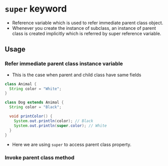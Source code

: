 # `super` keyword

- Reference variable which is used to refer immediate parent class object.
- Whenever you create the instance of subclass, an instance of parent class is created implicitly which is referred by super reference variable.

## Usage

### Refer immediate parent class instance variable

- This is the case when parent and child class have same fields

```java
class Animal {
  String color = "White";
}

class Dog extends Animal {
  String color = "Black";

  void printColor() {
    System.out.println(color); // Black
    System.out.println(super.color); // White
  }
}
```

- Here we are using `super` to access parent class property.

### Invoke parent class method

